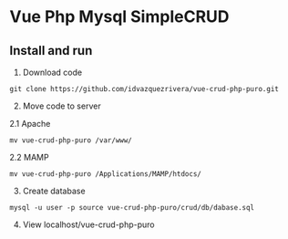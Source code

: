 Vue Php Mysql SimpleCRUD 
=============

Install and run
-------
1. Download code
```console
git clone https://github.com/idvazquezrivera/vue-crud-php-puro.git
```
2. Move code to server

2.1 Apache
```console
mv vue-crud-php-puro /var/www/
```

2.2 MAMP
```console
mv vue-crud-php-puro /Applications/MAMP/htdocs/
```
3. Create database 
```console
mysql -u user -p source vue-crud-php-puro/crud/db/dabase.sql
```
4. View localhost/vue-crud-php-puro

